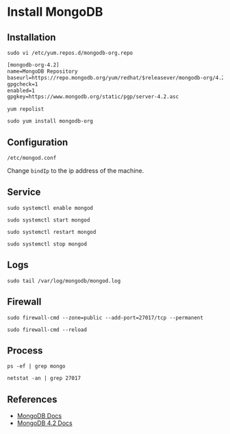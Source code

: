 # Install MongoDB

## Installation

`sudo vi /etc/yum.repos.d/mongodb-org.repo`

```txt
[mongodb-org-4.2]
name=MongoDB Repository
baseurl=https://repo.mongodb.org/yum/redhat/$releasever/mongodb-org/4.2/x86_64/
gpgcheck=1
enabled=1
gpgkey=https://www.mongodb.org/static/pgp/server-4.2.asc
```

`yum repolist`

`sudo yum install mongodb-org`

## Configuration

`/etc/mongod.conf`

Change `bindIp` to the ip address of the machine.

## Service

`sudo systemctl enable mongod`

`sudo systemctl start mongod`

`sudo systemctl restart mongod`

`sudo systemctl stop mongod`

## Logs

`sudo tail /var/log/mongodb/mongod.log`

## Firewall

`sudo firewall-cmd --zone=public --add-port=27017/tcp --permanent`

`sudo firewall-cmd --reload`

## Process

`ps -ef | grep mongo`

`netstat -an | grep 27017`

## References

- [MongoDB Docs](https://docs.mongodb.com/manual/tutorial/install-mongodb-on-red-hat/)
- [MongoDB 4.2 Docs](https://docs.mongodb.com/v4.2/tutorial/install-mongodb-on-red-hat/)
